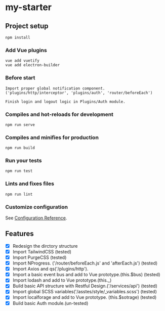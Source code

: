 # my-starter

## Project setup
```
npm install
```

### Add Vue plugins
```
vue add vuetify
vue add electron-builder
```

### Before start
```
Import proper global notification component.('plugins/http/interceptor', 'plugins/auth', 'router/beforeEach')

Finish login and logout logic in Plugins/Auth module.
```

### Compiles and hot-reloads for development
```
npm run serve
```

### Compiles and minifies for production
```
npm run build
```

### Run your tests
```
npm run test
```

### Lints and fixes files
```
npm run lint
```

### Customize configuration
See [Configuration Reference](https://cli.vuejs.org/config/).

## Features

- [x] Redesign the dirctory structure
- [x] Import TailwindCSS (tested)
- [x] Import PurgeCSS (tested)
- [x] Import NProgress. ('/router/beforeEach.js' and 'afterEach.js') (tested)
- [x] Import Axios and qs('/plugins/http').
- [x] Import a basic event bus and add to Vue prototype.(this.$bus) (tested)
- [x] Import lodash and add to Vue prototype.(this._)
- [x] Build basic API structure with Restful Design.('/services/api') (tested)
- [x] Import global SCSS variables('/asstes/style/_variables.scss') (tested)
- [x] Import localforage and add to Vue prototype. (this.$sotrage) (tested)
- [x]  Build basic Auth module.(un-tested)
